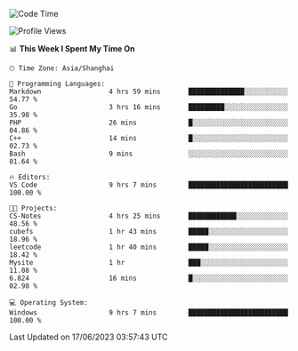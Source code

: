 <!--START_SECTION:waka-->
![Code Time](http://img.shields.io/badge/Code%20Time-989%20hrs%2031%20mins-blue)

![Profile Views](http://img.shields.io/badge/Profile%20Views-0-blue)

📊 **This Week I Spent My Time On** 

```text
🕑︎ Time Zone: Asia/Shanghai

💬 Programming Languages: 
Markdown                 4 hrs 59 mins       ██████████████░░░░░░░░░░░   54.77 % 
Go                       3 hrs 16 mins       █████████░░░░░░░░░░░░░░░░   35.98 % 
PHP                      26 mins             █░░░░░░░░░░░░░░░░░░░░░░░░   04.86 % 
C++                      14 mins             █░░░░░░░░░░░░░░░░░░░░░░░░   02.73 % 
Bash                     9 mins              ░░░░░░░░░░░░░░░░░░░░░░░░░   01.64 % 

🔥 Editors: 
VS Code                  9 hrs 7 mins        █████████████████████████   100.00 % 

🐱‍💻 Projects: 
CS-Notes                 4 hrs 25 mins       ████████████░░░░░░░░░░░░░   48.56 % 
cubefs                   1 hr 43 mins        █████░░░░░░░░░░░░░░░░░░░░   18.96 % 
leetcode                 1 hr 40 mins        █████░░░░░░░░░░░░░░░░░░░░   18.42 % 
Mysite                   1 hr                ███░░░░░░░░░░░░░░░░░░░░░░   11.08 % 
6.824                    16 mins             █░░░░░░░░░░░░░░░░░░░░░░░░   02.98 % 

💻 Operating System: 
Windows                  9 hrs 7 mins        █████████████████████████   100.00 % 
```


 Last Updated on 17/06/2023 03:57:43 UTC
<!--END_SECTION:waka-->